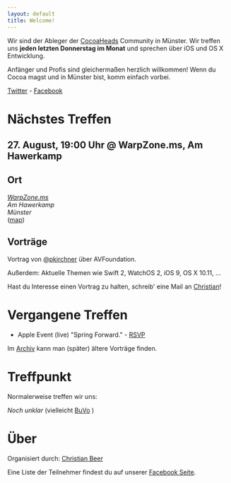 ```yaml
---
layout: default
title: Welcome!
---
```


Wir sind der Ableger der [CocoaHeads](http://www.cocoaheads.org) Community in Münster. Wir treffen uns **jeden letzten Donnerstag im Monat** und sprechen über iOS und OS X Entwicklung.

Anfänger und Profis sind gleichermaßen herzlich willkommen! Wenn du Cocoa magst und in Münster bist, komm einfach vorbei.

<!--  id="social-buttons" -->
<div class="container-fluid">
	<a class="twitter" href="https://twitter.com/cocoaheads_ms"><span class="title">Twitter</span></a>
	 - 
	<a class="vimeo" href="https://www.facebook.com/groups/cocoaheads.ms/"><span clasS="title">Facebook</span></a> 
<!--	<a class="google" href="http://groups.google.com/group/berlin-cocoaheads?hl=de">
		<span class="title">Groups</span>
	</a> -->
	<div class="clear"></div>
</div>

# Nächstes Treffen

<h2 class="meeting upcoming">27. August, 19:00 Uhr @ WarpZone.ms, Am Hawerkamp</h2>

## Ort

<address><a href="https://www.warpzone.ms/wiki/newbiebereich:besuch">WarpZone.ms</a><br/>
Am Hawerkamp<br/>
Münster<br/>
</address>
(<a href="https://www.google.de/maps/place/warpzone+e.V./@51.944511,7.63893">map</a>)

<!-- <address><a href="https://www.facebook.com/stullenschmiede/info?tab=page_info">Café Dreiklang</a><br/>
Wolbecker Straße 38<br/>
48155 Münster<br/>
</address>
(<a href="https://www.google.com/maps/place/Wolbecker+Str.+38,+48155+Münster,+Germany/@51.9574967,7.6398686,17z/data=!3m1!4b1!4m2!3m1!1s0x47b9bad8f0000673:0xf2987a2491b207cd">map</a>)
-->

<!--<address><a href="https://www.google.com/maps/place/Früh+Bis+Spät/@51.961794,7.633094,17z/data=!3m1!4b1!4m2!3m1!1s0x47b9bae7be7a8a05:0xef38ea6ffd59a6f2">Früh bis Spät</a><br/>
Alter Steinweg 31<br/>
48143 Münster<br/>
</address>
(<a href="https://www.google.com/maps/place/Früh+Bis+Spät/@51.961794,7.633094,17z/data=!3m1!4b1!4m2!3m1!1s0x47b9bae7be7a8a05:0xef38ea6ffd59a6f2">map</a>)-->

## Vorträge

<p>Vortrag von <a href="http://twitter.com/pkirchner">@pkirchner</a> über AVFoundation.</p>

<p>Außerdem: Aktuelle Themen wie Swift 2, WatchOS 2, iOS 9, OS X 10.11, …</p>

<div id="talk-survey" class="drop-shadow lifted">
    Hast du Interesse einen Vortrag zu halten, schreib' eine Mail an <a href="mailto:cocoaheads-ms@chbeer.de">Christian</a>!
</div>

# Vergangene Treffen

* Apple Event (live) "Spring Forward." - [RSVP](https://www.facebook.com/events/1571788669765074/)


Im [Archiv](talks-archive.html) kann man (später) ältere Vorträge finden.

# Treffpunkt

Normalerweise treffen wir uns:

_Noch unklar_ (vielleicht [BuVo](https://www.google.com/maps/place/Der+Bunte+Vogel/@51.961572,7.631933,17z/data=!4m7!1m4!3m3!1s0x47b9badcec10a469:0x391f394c77bd9482!2sDer+Bunte+Vogel!3b1!3m1!1s0x47b9badcec10a469:0x391f394c77bd9482) )
<!--<address id="codekollektiv-vcard">
  <strong>CodeKollektiv</strong><br>
  Großbeerenstraße 79, 3rd floor<br>
  10963 Berlin (Kreuzberg)<br>
</address>

<a href="http://maps.google.com/maps?q=Gro%C3%9Fbeerenstra%C3%9Fe+79,+10963,+Berlin,+Deutschland&hl=en&ie=UTF8&sll=37.0625,-95.677068&sspn=52.815565,56.953125&vpsrc=6&hnear=Gro%C3%9Fbeerenstra%C3%9Fe+79,+Berlin+10963+Berlin,+Germany&t=v&z=16">CodeKollektiv on Google Maps</a>

The closest subway stations are:

<p>
      <a href="http://www.fahrinfo-berlin.de/Fahrinfo/bin/" title="Fahrplan Info"><img style="height:30px" src="http://upload.wikimedia.org/wikipedia/commons/thumb/d/d4/Bvg-logo.svg/235px-Bvg-logo.svg.png"></a><br>
      <a class="bvg u1" href="http://www.bvg.de/index.php/de/3729/name/U-Bahnlinie+U1.html" title="U1 subway info">U1</a>
      <a class="bvg u7" href="http://www.bvg.de/index.php/de/3735/name/U-Bahnlinie+U7.html" title="U7 subway info">U7</a>
      <a href="http://www.bvg.de/index.php/de/3729/name/U-Bahnlinie+U1/area/89482.html" title="Subway station info">Möckernbrücke</a>
      (<a href="http://goo.gl/maps/40kY" title="Route from Möckernbrücke to CodeKollektiv">~5 min walk from Ausgang Tempelhofer Ufer / Möckernstr</a>)
      <br>
      <a class="bvg u6" href="http://www.bvg.de/index.php/de/3734/name/U-Bahnlinie+U6.html" title="U6 subway info">U6</a>
      <a class="bvg u7" href="http://www.bvg.de/index.php/de/3735/name/U-Bahnlinie+U7.html" title="U7 subway info">U7</a>
      <a class="bvg bus" href="http://www.bvg.de/index.php/de/binaries/asset/download/58202/file/1-1" title="Bus 140 stops">140</a>
      <a class="bvg metrobus" href="http://www.bvg.de/index.php/de/binaries/asset/download/22107/file/1-1" title="Bus M19 stops"><span class="metrobus">M</span>19</a>
      <a href="http://www.bvg.de/index.php/de/3735/name/U-Bahnlinie+U7/area/89332.html" title="Subway station info">Mehringdamm</a>
      (<a href="http://goo.gl/maps/gG37" title="Route from Mehringdamm to CodeKollektiv">~5–10 min walk from Ausgang Obentrautstraße / Finanzamt.</a>)
      <br>
      <a class="bvg u1" href="http://www.bvg.de/index.php/de/3729/name/U-Bahnlinie+U1.html" title="U1 subway info">U1</a>
      <a class="bvg u6" href="http://www.bvg.de/index.php/de/3734/name/U-Bahnlinie+U6.html" title="U6 subway info">U6</a>
      <a class="bvg bus" href="http://www.bvg.de/index.php/de/binaries/asset/download/22274/file/1-1" title="Bus 248 stops">248</a>
      <a class="bvg metrobus" href="http://www.bvg.de/index.php/de/binaries/asset/download/22119/file/1-1" title="Bus M41 stops"><span class="metrobus">M</span>41</a>
      <a href="http://www.bvg.de/index.php/de/3735/name/U-Bahnlinie+U7/area/89332.html" title="Subway station info">Hallesches Tor</a>
      (<a href="http://goo.gl/maps/GlR4" title="Route from Hallesches Tor to CodeKollektiv">~10–15 min walk</a>)
  </p>	
  
## Drinks and Food

Drinks are available on site for € 1.– per bottle.

Wanna grab something to eat before the meetup? There is a good pizza/pasta place on the corner right next to CodeKollektiv. 

Also, there are a lot of food stalls around U Mehringdamm.
-->

# Über

Organisiert durch: [Christian Beer](http://chbeer.de)

Eine Liste der Teilnehmer findest du auf unserer [Facebook Seite](https://www.facebook.com/groups/cocoaheads.ms/).
